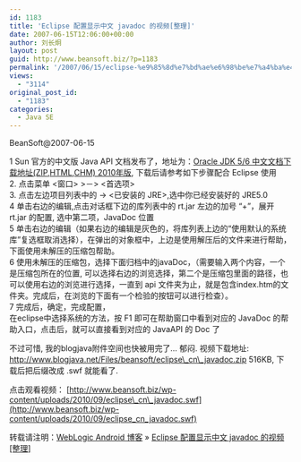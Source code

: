 ```yaml
---
id: 1183
title: 'Eclipse 配置显示中文 javadoc 的视频[整理]'
date: 2007-06-15T12:06:00+00:00
author: 刘长炯
layout: post
guid: http://www.beansoft.biz/?p=1183
permalink: '/2007/06/15/eclipse-%e9%85%8d%e7%bd%ae%e6%98%be%e7%a4%ba%e4%b8%ad%e6%96%87-javadoc-%e7%9a%84%e8%a7%86%e9%a2%91%e6%95%b4%e7%90%86/'
views:
  - "3114"
original_post_id:
  - "1183"
categories:
  - Java SE
---
```

BeanSoft@2007-06-15

1 Sun 官方的中文版 Java API 文档发布了，地址为：[Oracle JDK 5/6 中文文档下载地址(ZIP,HTML,CHM) 2010年版](http://www.beansoft.biz/?p=555), 下载后请参考如下步骤配合 Eclipse 使用   
2. 点击菜单 <窗口> >－> <首选项>   
3. 点击左边项目列表中的 <Java> -> <已安装的 JRE>,选中你已经安装好的 JRE5.0   
4 单击右边的编辑,点击对话框下边的库列表中的 rt.jar 左边的加号 “+”，展开 rt.jar 的配置, 选中第二项，JavaDoc 位置   
5 单击右边的编辑（如果右边的编辑是灰色的，将库列表上边的“使用默认的系统库”复选框取消选择），在弹出的对象框中，上边是使用解压后的文件来进行帮助，下面使用未解压的压缩包帮助。   
6 使用未解压的压缩包，选择下面归档中的javaDoc，（需要输入两个内容，一个是压缩包所在的位置, 可以选择右边的浏览选择，第二个是压缩包里面的路径，也可以使用右边的浏览进行选择，一直到 api 文件夹为止，就是包含index.htm的文件夹。完成后，在浏览的下面有一个检验的按钮可以进行检查）。   
7 完成后，确定，完成配置，   
在eclipse中选择系统的方法，按 F1 即可在帮助窗口中看到对应的 JavaDoc 的帮助入口，点击后，就可以直接看到对应的 JavaAPI 的 Doc 了

不过可惜, 我的blogjava附件空间也快被用完了&#8230; 郁闷. 视频下载地址: http://www.blogjava.net/Files/beansoft/eclipse\_cn\_javadoc.zip 516KB, 下载后把后缀改成 .swf 就能看了.

点击观看视频： [http://www.beansoft.biz/wp-content/uploads/2010/09/eclipse\_cn\_javadoc.swf](http://www.beansoft.biz/wp-content/uploads/2010/09/eclipse_cn_javadoc.swf)

转载请注明：[WebLogic Android 博客](http://www.beansoft.biz) &raquo; [Eclipse 配置显示中文 javadoc 的视频[整理]](http://www.beansoft.biz/2007/06/15/eclipse-%e9%85%8d%e7%bd%ae%e6%98%be%e7%a4%ba%e4%b8%ad%e6%96%87-javadoc-%e7%9a%84%e8%a7%86%e9%a2%91%e6%95%b4%e7%90%86/)